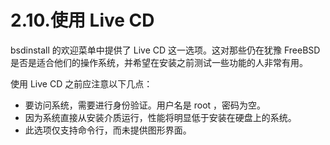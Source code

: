 # 2.10.使用 Live CD

bsdinstall 的欢迎菜单中提供了 Live CD 这一选项。这对那些仍在犹豫 FreeBSD 是否是适合他们的操作系统，并希望在安装之前测试一些功能的人非常有用。

使用 Live CD 之前应注意以下几点：

* 要访问系统，需要进行身份验证。用户名是 root ，密码为空。
* 因为系统直接从安装介质运行，性能将明显低于安装在硬盘上的系统。
* 此选项仅支持命令行，而未提供图形界面。
